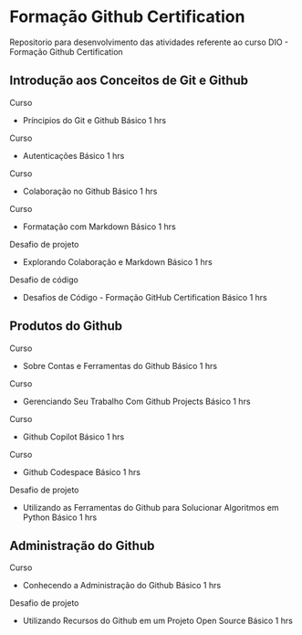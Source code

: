 # Formação Github Certification
Repositorio para desenvolvimento das atividades referente ao curso DIO - Formação Github Certification

## Introdução aos Conceitos de Git e Github

Curso
- Príncipios do Git e Github
Básico
1 hrs

Curso
- Autenticações
Básico
1 hrs

Curso
- Colaboração no Github
Básico
1 hrs

Curso
- Formatação com Markdown
Básico
1 hrs

Desafio de projeto
- Explorando Colaboração e Markdown
Básico
1 hrs

Desafio de código
- Desafios de Código - Formação GitHub Certification
Básico
1 hrs

## Produtos do Github

Curso
- Sobre Contas e Ferramentas do Github
Básico
1 hrs

Curso
- Gerenciando Seu Trabalho Com Github Projects
Básico
1 hrs

Curso
- Github Copilot
 Básico
1 hrs

Curso
- Github Codespace
Básico
1 hrs

Desafio de projeto
- Utilizando as Ferramentas do Github para Solucionar Algoritmos em Python
Básico
1 hrs

## Administração do Github

Curso
- Conhecendo a Administração do Github
Básico
1 hrs

Desafio de projeto
- Utilizando Recursos do Github em um Projeto Open Source
Básico
1 hrs

